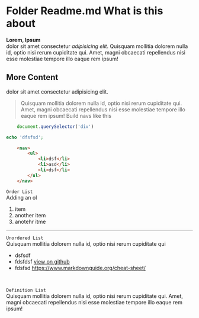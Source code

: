 # Folder Readme.md What is this about 

**Lorem, Ipsum**  
dolor sit amet consectetur *adipisicing elit*. Quisquam mollitia dolorem nulla id, optio nisi rerum cupiditate qui. Amet, magni obcaecati repellendus nisi esse molestiae tempore illo eaque rem ipsum! 

## More Content
dolor sit amet consectetur adipisicing elit. 
>Quisquam mollitia dolorem nulla id, optio nisi rerum cupiditate qui. Amet, magni obcaecati repellendus nisi esse molestiae tempore illo eaque rem ipsum! Build navs like this 
```js
    document.querySelector('div')
```
```php
echo 'dfsfsd';
```
```html
    <nav>
        <ul>
            <li>dsf</li>
            <li>asd</li>
            <li>dsf</li>
        </ul>
    </nav>
```
 `Order List`  
 Adding an ol
 1. item
 1. another item
 1. anotehr itme
---
 `Unordered List`  
 Quisquam mollitia dolorem nulla id, optio nisi rerum cupiditate qui
 - dsfsdf
 - fdsfdsf  [view on github](https://github.com/klim17)
 - fdsfsd https://www.markdownguide.org/cheat-sheet/

 <br>

 `Definition List`  
 Quisquam mollitia dolorem nulla id, optio nisi rerum cupiditate qui. Amet, magni obcaecati repellendus nisi esse molestiae tempore illo eaque rem ipsum! 

